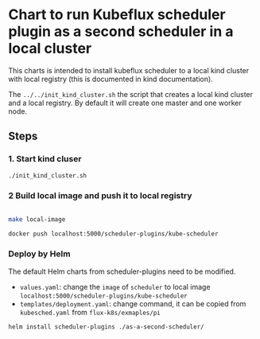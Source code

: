 # Chart to run Kubeflux scheduler plugin as a second scheduler in a local cluster

This charts is intended to install kubeflux scheduler to a local kind cluster with local registry (this is documented in kind documentation).

The `../../init_kind_cluster.sh` the script that creates a local kind cluster and a local registry. By default it will create one master and one worker node.



## Steps

### 1. Start kind cluser

```bash
./init_kind_cluster.sh
```

### 2 Build local image and push it to local registry

```bash

make local-image

docker push localhost:5000/scheduler-plugins/kube-scheduler

```

### Deploy by Helm

The default Helm charts from scheduler-plugins need to be modified.

- `values.yaml`: change the `image` of `scheduler` to local image `localhost:5000/scheduler-plugins/kube-scheduler`
- `templates/deployment.yaml`: change command, it can be copied from `kubesched.yaml` from `flux-k8s/exmaples/pi`


```bash
helm install scheduler-plugins ./as-a-second-scheduler/
```

